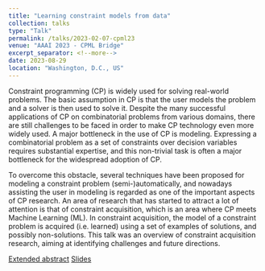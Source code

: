 ```yaml
---
title: "Learning constraint models from data"
collection: talks
type: "Talk"
permalink: /talks/2023-02-07-cpml23
venue: "AAAI 2023 - CPML Bridge"
excerpt_separator: <!--more-->
date: 2023-08-29
location: "Washington, D.C., US"
---
```


Constraint programming (CP) is widely used for solving
real-world problems. The basic assumption in CP is that
the user models the problem and a solver is then used to
solve it. Despite the many successful applications of CP on
combinatorial problems from various domains, there are still
challenges to be faced in order to make CP technology even
more widely used. A major bottleneck in the use of CP is
modeling. Expressing a combinatorial problem as a set of
constraints over decision variables requires substantial expertise, and this non-trivial task is often a major bottleneck
for the widespread adoption of CP.

<!--more-->

To overcome this obstacle, several techniques have
been proposed for modeling a constraint problem
(semi-)automatically, and nowadays assisting the user
in modeling is regarded as one of the important aspects of
CP research. An area of research that has started to attract
a lot of attention is that of constraint acquisition, which
is an area where CP meets Machine Learning (ML). In
constraint acquisition, the model of a constraint problem is
acquired (i.e. learned) using a set of examples of solutions,
and possibly non-solutions. This talk was an overview of constraint acquisition research, aiming at identifying challenges and future directions.

[Extended abstract](http://osullivan.ucc.ie/CPML2023/submissions/01.pdf)
[Slides](https://dimostsouros.github.io/files/constraint_acquisition_cpml23.pdf)